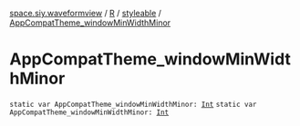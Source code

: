 [space.siy.waveformview](../../index.md) / [R](../index.md) / [styleable](index.md) / [AppCompatTheme_windowMinWidthMinor](./-app-compat-theme_window-min-width-minor.md)

# AppCompatTheme_windowMinWidthMinor

`static var AppCompatTheme_windowMinWidthMinor: `[`Int`](https://kotlinlang.org/api/latest/jvm/stdlib/kotlin/-int/index.html)
`static var AppCompatTheme_windowMinWidthMinor: `[`Int`](https://kotlinlang.org/api/latest/jvm/stdlib/kotlin/-int/index.html)